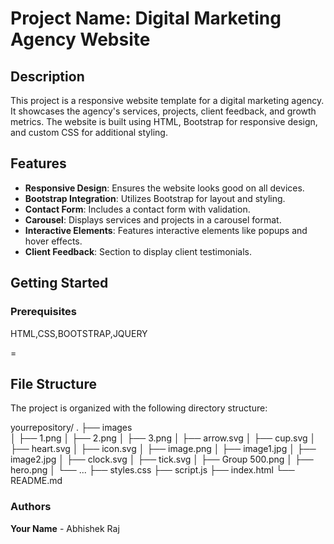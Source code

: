 # Project Name: Digital Marketing Agency Website

## Description

This project is a responsive website template for a digital marketing agency. It showcases the agency's services, projects, client feedback, and growth metrics. The website is built using HTML, Bootstrap for responsive design, and custom CSS for additional styling.

## Features

- **Responsive Design**: Ensures the website looks good on all devices.
- **Bootstrap Integration**: Utilizes Bootstrap for layout and styling.
- **Contact Form**: Includes a contact form with validation.
- **Carousel**: Displays services and projects in a carousel format.
- **Interactive Elements**: Features interactive elements like popups and hover effects.
- **Client Feedback**: Section to display client testimonials.

## Getting Started

### Prerequisites

HTML,CSS,BOOTSTRAP,JQUERY

=
## File Structure

The project is organized with the following directory structure:


yourrepository/
.
├──  images       
│   ├── 1.png
│   ├── 2.png
│   ├── 3.png
│   ├── arrow.svg
│   ├── cup.svg
│   ├── heart.svg
│   ├── icon.svg
│   ├── image.png
│   ├── image1.jpg
│   ├── image2.jpg
│   ├── clock.svg
│   ├── tick.svg
│   ├── Group 500.png
│   ├── hero.png
│   └── ...
├── styles.css
├── script.js
├── index.html
└── README.md
 
### Authors
**Your Name** - Abhishek Raj
